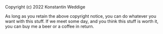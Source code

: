 Copyright (c) 2022 Konstantin Weddige

As long as you retain the above copyright notice, you can do whatever you want with this stuff. 
If we meet some day, and you think this stuff is worth it, you can buy me a beer or a coffee in return.
